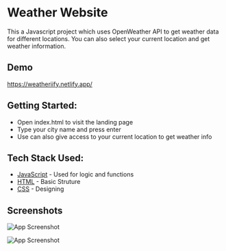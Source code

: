 # Weather Website

This a Javascript project which uses OpenWeather API to get weather data for different locations. You can also select your current location and get weather information.


## Demo

https://weatheriify.netlify.app/

## Getting Started:

- Open index.html to visit the landing page
- Type your city name and press enter
- Use can also give access to your current location to get weather info

## Tech Stack Used:
* [JavaScript](https://developer.mozilla.org/en-US/docs/Web/JavaScript) - Used for logic and functions
* [HTML](https://maven.apache.org/) - Basic Struture
* [CSS](https://developer.mozilla.org/en-US/docs/Web/HTML) - Designing

## Screenshots

![App Screenshot](https://i.postimg.cc/hPg3SYwq/weather-1.jpg)

![App Screenshot](https://i.postimg.cc/QNcyZDfb/weather-2.jpg)
